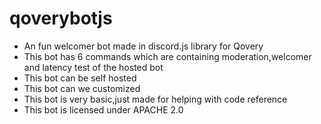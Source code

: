 # qoverybotjs
- An fun welcomer bot made in discord.js library for Qovery
- This bot has 6 commands which are containing moderation,welcomer and latency test of the hosted bot
- This bot can be self hosted
- This bot can we customized
- This bot is very basic,just made for helping with code reference
- This bot is licensed under APACHE 2.0
